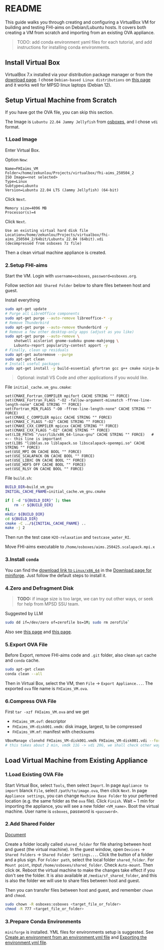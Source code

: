 # README

This guide walks you through creating and configuring a VirtualBox VM for building and testing FHI-aims on Debian/Lubuntu hosts. It covers both creating a VM from scratch and importing from an existing OVA appliance.

> TODO: add conda environment yaml files for each tutorial, and add instructions for installing conda environments.

## Install Virtual Box

VirtualBox 7.x installed via your distribution package manager or from the [download page](https://www.virtualbox.org/wiki/Downloads).
I chose `Debian-based Linux distributions` on [this page](https://www.virtualbox.org/wiki/Linux_Downloads) and it works well for MPSD linux laptops (Debian 12).

## Setup Virtual Machine from Scratch

If you have got the OVA file, you can skip this section.

The Image is `Lubuntu 22.04 Jammy Jellyfish` from [osboxes](https://www.osboxes.org/lubuntu/), and I chose `vdi` format.

### 1.Load Image

Enter Virtual Box.

Option `New`:

```text
Name=FHIaims_VM
Folder=/home/zekunlou/Projects/virtualbox/fhi-aims_250504_2
ISO Image=<not selected>
Type=Linux
Subtype=Lubuntu
Version=Lubuntu 22.04 LTS (Jammy Jellyfish) (64-bit)
```

Click `Next`.

```text
Memory size=4096 MB
Processor(s)=4
```

Click `Next`.

```text
Use an existing virtual hard disk file
Location=/home/zekunlou/Projects/virtualbox/fhi-aims_250504_2/64bit/Lubuntu 22.04 (64bit).vdi
(decompressed from osboxes 7z file)
```

Then a clean virtual machine appliance is created.

### 2.Setup FHI-aims

Start the VM. Login with `username=osboxes`, `password=osboxes.org`.

Follow section `Add Shared Folder` below to share files between host and guest.

Install everything
```bash
sudo apt-get update
# Purge all LibreOffice components
sudo apt-get purge --auto-remove libreoffice-* -y
# Remove Thunderbird
sudo apt-get purge --auto-remove thunderbird -y
# Remove a few other desktop-only apps (adjust as you like)
sudo apt-get purge --auto-remove \
    shotwell aisleriot gnome-sudoku gnome-mahjongg \
    Lubuntu-report popularity-contest apport -y
# Finally, clean up residuals
sudo apt-get autoremove --purge
sudo apt-get clean
# Install useful packages
sudo apt-get install -y build-essential gfortran gcc g++ cmake ninja-build pkg-config mpi-default-bin mpi-default-dev libscalapack-mpi-dev libblas-dev liblapack-dev git wget curl vim tmux tree less python3 python3-pip  # around 2 min
```

> Optional: install VS Code and other applications if you would like.

File `initial_cache.vm_gnu.cmake`:
```
set(CMAKE_Fortran_COMPILER mpifort CACHE STRING "" FORCE)
set(CMAKE_Fortran_FLAGS "-O2 -fallow-argument-mismatch -ffree-line-length-none" CACHE STRING "" FORCE)
set(Fortran_MIN_FLAGS "-O0 -ffree-line-length-none" CACHE STRING "" FORCE)
set(CMAKE_C_COMPILER mpicc CACHE STRING "" FORCE)
set(CMAKE_C_FLAGS "-O2" CACHE STRING "" FORCE)
set(CMAKE_CXX_COMPILER mpicxx CACHE STRING "" FORCE)
set(CMAKE_CXX_FLAGS "-O2" CACHE STRING "" FORCE)
set(LIB_PATHS "/usr/lib/x86_64-linux-gnu" CACHE STRING "" FORCE)   # <-- this line is important
set(LIBS "libblas.so liblapack.so libscalapack-openmpi.so" CACHE STRING "" FORCE)
set(USE_MPI ON CACHE BOOL "" FORCE)
set(USE_SCALAPACK ON CACHE BOOL "" FORCE)
set(USE_LIBXC ON CACHE BOOL "" FORCE)
set(USE_HDF5 OFF CACHE BOOL "" FORCE)
set(USE_RLSY ON CACHE BOOL "" FORCE)
```

File `build.sh`:
```bash
BUILD_DIR=build_vm_gnu
INITIAL_CACHE_FNAME=initial_cache.vm_gnu.cmake

if [ -d "${BUILD_DIR}" ]; then
	rm -r ${BUILD_DIR}
fi
mkdir ${BUILD_DIR}
cd ${BUILD_DIR}
cmake -C ../${INITIAL_CACHE_FNAME} ..
make -j 2
```

Then run the test case `H2O-relaxation` and `testcase_water_RI`.

Move FHI-aims executable to `/home/osboxes/aims.250425.scalapack.mpi.x`

### 3.Install `conda`

You can find the [download link to `Linux/x86_64`](https://github.com/conda-forge/miniforge/releases/latest/download/Miniforge3-Linux-x86_64.sh) in the [Download page for miniforge](https://conda-forge.org/download/).
Just follow the default steps to install it.

### 4.Zero and Defragment Disk

> **TODO:** if image size is too large, we can try out other ways, or seek for help from MPSD SSU team.

Suggested by LLM
```bash
sudo dd if=/dev/zero of=zerofile bs=1M; sudo rm zerofile`
```

Also see [this page](https://superuser.com/questions/529149/how-to-compact-virtualboxs-vdi-file-size) and [this page](https://docs.oracle.com/en/virtualization/virtualbox/6.0/user/vboxmanage-modifymedium.html).


### 5.Export OVA File

Before Export, remove FHI-aims code and `.git` folder, also clean `apt` cache and `conda` cache.
```bash
sudo apt-get clean
conda clean --all
```

Then in Virtual Box, select the VM, then `File` -> `Export Appliance...`.
The exported `ova` file name is `FHIaims_VM.ova`.

### 6.Compress OVA File

First `tar -xzf FHIaims_VM.ova` and we get
- `FHIaims_VM.ovf`: descriptor
- `FHIaims_VM-disk001.vmdk`: disk image, largest, to be compressed
- `FHIaims_VM.mf`: manifest with checksums

```bash
VBoxManage clonehd FHIaims_VM-disk001.vmdk FHIaims_VM-disk001.vdi --format VDI
# this takes about 2 min, vmdk 11G -> vdi 20G, we shall check other ways to compress the disk image...
```

## Load Virtual Machine from Existing Appliance

### 1.Load Existing OVA File

Start Virtual Box, select `Tools`, then select `Import`.
In page `Appliance to import` blanck `File`, select `/path/to/image.ova`, then click `Next`.
In page `Appliance settings`, you can change `Machine Base Folder` to your perferred location (e.g. the same folder as the `ova` file). Click `Finish`.
Wait ~ 1 min for importing the appliance, you will see a new folder `<VM_name>`.
Boot the virtual machine. User name is `osboxes`, password is `<password>`.

### 2.Add Shared Folder

[Document](https://docs.oracle.com/en/virtualization/virtualbox/6.0/user/sharedfolders.html)

Create a folder locally called `shared_folder` for file sharing between host and guest (the virtual machine).
In the guest window, open `Devices` -> `Shared Folders` -> `Shared Folder Settings...`.
Click the button of a folder and a plus sign.
For `Folder path`, select the local folder `shared_folder`.
For `Mount point`, input `/home/osboxes/shared_folder`.
Check `Auto-mount`. Then click `OK`.
Reboot the virtual machine to make the changes take effect if you don't see the folder.
It is also available at `/media/sf_shared_folder`, and this is also the folder we will use to share files between host and guest.

Then you can transfer files between host and guest, and remember `chown` and `chmod`.

```bash
sudo chown -R osboxes:osboxes <target_file_or_folder>
chmod -R 777 <target_file_or_folder>
```

### 3.Prepare Conda Environments

`miniforge` is installed. YML files for environments setup is suggested.
See [Create an environment from an environment.yml file](https://docs.conda.io/projects/conda/en/latest/user-guide/tasks/manage-environments.html#creating-an-environment-from-an-environment-yml-file) and [Exporting the environment.yml file](https://docs.conda.io/projects/conda/en/latest/user-guide/tasks/manage-environments.html#exporting-the-environment-yml-file).

